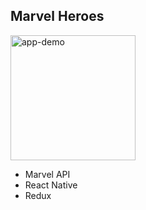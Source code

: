 ## Marvel Heroes 

<img src="./tmp/app.gif" alt="app-demo" width="200px"/>

* Marvel API
* React Native
* Redux